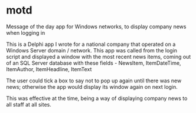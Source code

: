 # motd
Message of the day app for Windows networks, to display company news when logging in

This is a Delphi app I wrote for a national company that operated on a Windows Server domain / network. This app was called from the login script and displayed a window with the most recent news items, coming out of an SQL Server database with these fields - NewsItem, ItemDateTime, ItemAuthor, ItemHeadline, ItemText

The user could tick a box to say not to pop up again until there was new news; otherwise the app would display its window again on next login.

This was effective at the time, being a way of displaying company news to all staff at all sites.
